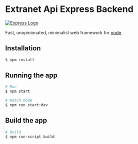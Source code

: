 # Extranet Api Express Backend

[![Express Logo](https://i.cloudup.com/zfY6lL7eFa-3000x3000.png)](http://expressjs.com/)

Fast, unopinionated, minimalist web framework for [node](http://nodejs.org).

## Installation

```bash
$ npm install
```

## Running the app

```bash
# Run
$ npm start
```

```bash
# Watch mode
$ npm run start:dev
```

## Build the app

```bash
# Build
$ npm run-script build
```

